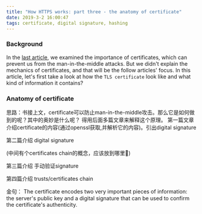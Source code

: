```yaml
---
title: "How HTTPS works: part three - the anatomy of certificate"
date: 2019-3-2 16:00:47
tags: certificate, digital signature, hashing
---
```


### Background

In the [last article](https://organicprogrammer.com/2019/02/25/https-certificate/), we examined the importance of certificates, which can prevent us from the man-in-the-middle attacks. But we didn't explain the mechanics of certificates, and that will be the follow articles' focus. In this article, let's first take a look at how the `TLS certificate` look like and what kind of information it contains? 

### Anatomy of certificate

思路：书接上文，certificate可以防止man-in-the-middle攻击。那么它是如何做到的呢？其中的奥妙是什么呢？
得用后面多篇文章来解释这个原理。
第一篇文章介绍certificate的内容(通过openssl获取,并解析它的内容)。引出digital signature

第二篇介绍 digital signature

(中间有个certificates chain的概念，应该放到哪里🤔)

第三篇介绍 手动验证signature

第四篇介绍 trusts/certificates chain

金句：
The certificate encodes two very important pieces of information: the server's public key and a digital signature that can be used to confirm the certificate's authenticity.  

